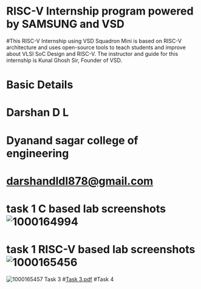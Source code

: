 # RISC-V Internship program powered by SAMSUNG and VSD
#This RISC-V Internship using VSD Squadron Mini is based on RISC-V architecture and uses open-source tools to teach students and improve about VLSI SoC Design and RISC-V. The instructor and guide for this internship is Kunal Ghosh Sir, Founder of VSD.
# Basic Details
# Darshan D L
# Dyanand sagar college of engineering
# darshandldl878@gmail.com
# task 1 C based lab screenshots ![1000164994](https://github.com/user-attachments/assets/054480d4-8c2e-46d9-a02c-f84ffb590c0f)
# task 1 RISC-V based lab screenshots ![1000165456](https://github.com/user-attachments/assets/19490a75-7e29-4ae1-a7e0-655d1f201fa2)
![1000165457](https://github.com/user-attachments/assets/947a95b1-4383-489c-925c-5f2080f83463)
Task 3 
#[Task 3.pdf](https://github.com/user-attachments/files/18455703/Task.3.pdf)
#Task 4 
